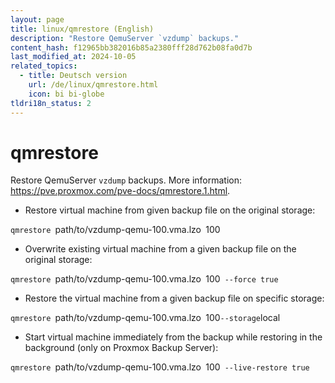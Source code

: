 ```yaml
---
layout: page
title: linux/qmrestore (English)
description: "Restore QemuServer `vzdump` backups."
content_hash: f12965bb382016b85a2380fff28d762b08fa0d7b
last_modified_at: 2024-10-05
related_topics:
  - title: Deutsch version
    url: /de/linux/qmrestore.html
    icon: bi bi-globe
tldri18n_status: 2
---
```

# qmrestore

Restore QemuServer `vzdump` backups.
More information: <https://pve.proxmox.com/pve-docs/qmrestore.1.html>.

- Restore virtual machine from given backup file on the original storage:

`qmrestore `<span class="tldr-var badge badge-pill bg-dark-lm bg-white-dm text-white-lm text-dark-dm font-weight-bold">path/to/vzdump-qemu-100.vma.lzo</span>` `<span class="tldr-var badge badge-pill bg-dark-lm bg-white-dm text-white-lm text-dark-dm font-weight-bold">100</span>

- Overwrite existing virtual machine from a given backup file on the original storage:

`qmrestore `<span class="tldr-var badge badge-pill bg-dark-lm bg-white-dm text-white-lm text-dark-dm font-weight-bold">path/to/vzdump-qemu-100.vma.lzo</span>` `<span class="tldr-var badge badge-pill bg-dark-lm bg-white-dm text-white-lm text-dark-dm font-weight-bold">100</span>` --force true`

- Restore the virtual machine from a given backup file on specific storage:

`qmrestore `<span class="tldr-var badge badge-pill bg-dark-lm bg-white-dm text-white-lm text-dark-dm font-weight-bold">path/to/vzdump-qemu-100.vma.lzo</span>` `<span class="tldr-var badge badge-pill bg-dark-lm bg-white-dm text-white-lm text-dark-dm font-weight-bold">100</span>` --storage `<span class="tldr-var badge badge-pill bg-dark-lm bg-white-dm text-white-lm text-dark-dm font-weight-bold">local</span>

- Start virtual machine immediately from the backup while restoring in the background (only on Proxmox Backup Server):

`qmrestore `<span class="tldr-var badge badge-pill bg-dark-lm bg-white-dm text-white-lm text-dark-dm font-weight-bold">path/to/vzdump-qemu-100.vma.lzo</span>` `<span class="tldr-var badge badge-pill bg-dark-lm bg-white-dm text-white-lm text-dark-dm font-weight-bold">100</span>` --live-restore true`
